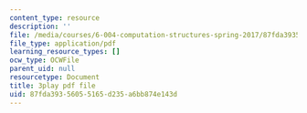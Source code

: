 ```yaml
---
content_type: resource
description: ''
file: /media/courses/6-004-computation-structures-spring-2017/87fda39356055165d235a6bb874e143d_nlKV2hX1AZs.pdf
file_type: application/pdf
learning_resource_types: []
ocw_type: OCWFile
parent_uid: null
resourcetype: Document
title: 3play pdf file
uid: 87fda393-5605-5165-d235-a6bb874e143d
---
```

